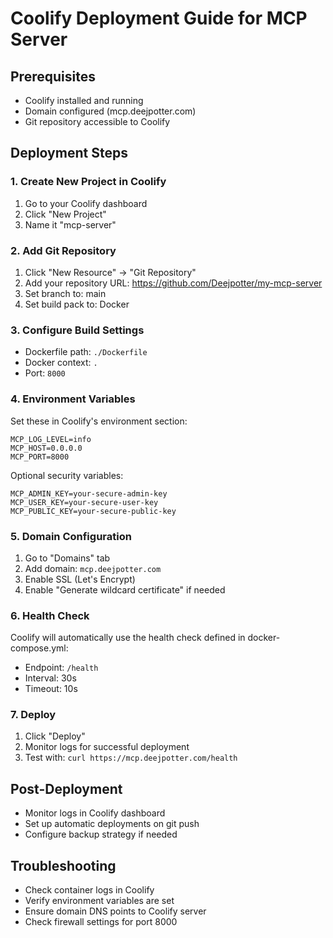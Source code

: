 # Coolify Deployment Guide for MCP Server

## Prerequisites

- Coolify installed and running
- Domain configured (mcp.deejpotter.com)
- Git repository accessible to Coolify

## Deployment Steps

### 1. Create New Project in Coolify

1. Go to your Coolify dashboard
2. Click "New Project"
3. Name it "mcp-server"

### 2. Add Git Repository

1. Click "New Resource" -> "Git Repository"
2. Add your repository URL: <https://github.com/Deejpotter/my-mcp-server>
3. Set branch to: main
4. Set build pack to: Docker

### 3. Configure Build Settings

- Dockerfile path: `./Dockerfile`
- Docker context: `.`
- Port: `8000`

### 4. Environment Variables

Set these in Coolify's environment section:

```
MCP_LOG_LEVEL=info
MCP_HOST=0.0.0.0
MCP_PORT=8000
```

Optional security variables:

```
MCP_ADMIN_KEY=your-secure-admin-key
MCP_USER_KEY=your-secure-user-key
MCP_PUBLIC_KEY=your-secure-public-key
```

### 5. Domain Configuration

1. Go to "Domains" tab
2. Add domain: `mcp.deejpotter.com`
3. Enable SSL (Let's Encrypt)
4. Enable "Generate wildcard certificate" if needed

### 6. Health Check

Coolify will automatically use the health check defined in docker-compose.yml:

- Endpoint: `/health`
- Interval: 30s
- Timeout: 10s

### 7. Deploy

1. Click "Deploy"
2. Monitor logs for successful deployment
3. Test with: `curl https://mcp.deejpotter.com/health`

## Post-Deployment

- Monitor logs in Coolify dashboard
- Set up automatic deployments on git push
- Configure backup strategy if needed

## Troubleshooting

- Check container logs in Coolify
- Verify environment variables are set
- Ensure domain DNS points to Coolify server
- Check firewall settings for port 8000
